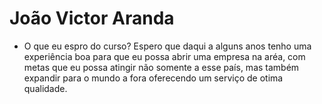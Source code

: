 # João Victor Aranda

- O que eu espro do curso?
Espero que daqui a alguns anos tenho uma experiência boa para que eu possa abrir uma empresa na aréa, com metas que eu possa atingir não somente a esse país, mas também expandir para o mundo a fora oferecendo um serviço de otima qualidade.